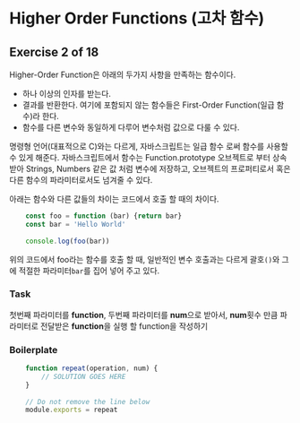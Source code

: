 # Higher Order Functions (고차 함수)
## Exercise 2 of 18
Higher-Order Function은 아래의 두가지 사항을 만족하는 함수이다.
- 하나 이상의 인자를 받는다.
- 결과를 반환한다.
여기에 포함되지 않는 함수들은 First-Order Function(일급 함수)라 한다.
- 함수를 다른 변수와 동일하게 다루어 변수처럼 값으로 다룰 수 있다.

명령형 언어(대표적으로 C)와는 다르게, 자바스크립트는 일급 함수 로써 함수를 사용할 수 있게 해준다. 
자바스크립트에서 함수는 Function.prototype 오브젝트로 부터 상속받아 Strings, Numbers 같은 값 처럼 변수에 저장하고, 오브젝트의 프로퍼티로서 혹은 다른 함수의 파라미터로서도 넘겨줄 수 있다.

아래는 함수와 다른 값들의 차이는 코드에서 호출 할 때의 차이다. 
```javascript
    const foo = function (bar) {return bar}
    const bar = 'Hello World'
    
    console.log(foo(bar))
```
위의 코드에서 foo라는 함수를 호출 할 때, 일반적인 변수 호출과는 다르게 괄호`()`와 그에 적절한 파라미터`bar`를 집어 넣어 주고 있다.
### Task
첫번째 파라미터를 **function**, 두번째 파라미터를 **num**으로 받아서, **num**횟수 만큼 파라미터로 전달받은 **function**을 실행 할 function을 작성하기
### Boilerplate
```javascript
    function repeat(operation, num) {
        // SOLUTION GOES HERE
    }
    
    // Do not remove the line below
    module.exports = repeat
```
